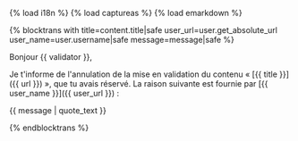 {% load i18n %}
{% load captureas %}
{% load emarkdown %}

{% blocktrans with title=content.title|safe user_url=user.get_absolute_url user_name=user.username|safe message=message|safe %}

Bonjour {{ validator }},

Je t'informe de l'annulation de la mise en validation du contenu 
« [{{ title }}]({{ url }}) », que tu avais réservé. La raison suivante est 
fournie par [{{ user_name }}]({{ user_url }}) :

{{ message | quote_text }}

{%  endblocktrans %}
